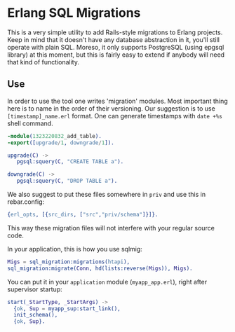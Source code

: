 Erlang SQL Migrations
=====================

This is a very simple utility to add Rails-style migrations to Erlang
projects. Keep in mind that it doesn't have any database abstraction in
it, you'll still operate with plain SQL. Moreso, it only supports
PostgreSQL (using epgsql library) at this moment, but this is fairly
easy to extend if anybody will need that kind of functionality.

Use
---

In order to use the tool one writes 'migration' modules. Most important
thing here is to name in the order of their versioning. Our suggestion
is to use `[timestamp]_name.erl` format. One can generate timestamps
with `date +%s` shell command.

```erlang
-module(1323220832_add_table).
-export([upgrade/1, downgrade/1]).

upgrade(C) ->
   pgsql:squery(C, "CREATE TABLE a").

downgrade(C) ->
   pgsql:squery(C, "DROP TABLE a").
```

We also suggest to put these files somewhere in `priv` and use this in
rebar.config:

```erlang
{erl_opts, [{src_dirs, ["src","priv/schema"]}]}.
```

This way these migration files will not interfere with your regular
source code.

In your application, this is how you use sqlmig:

```erlang
Migs = sql_migration:migrations(htapi),
sql_migration:migrate(Conn, hd(lists:reverse(Migs)), Migs).
```

You can put it in your `application` module (`myapp_app.erl`), right
after supervisor startup:

```erlang
start(_StartType, _StartArgs) ->
  {ok, Sup = myapp_sup:start_link(),
  init_schema(),
  {ok, Sup}.
```
